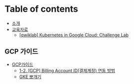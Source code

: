 # Table of contents

* [소개](README.md)
* [교육자료](education/README.md)
  * [\[qwiklab\] Kubernetes in Google Cloud: Challenge Lab](education/kubernetes-in-google-cloud.md)

## GCP 가이드

* [GCP가이드](gcp/undefined/README.md)
  * [1-2. \[GCP\] Billing Account ID\(결제계정\) 연동 방법](gcp/undefined/1-2.-gcp-billing-account-id.md)
  * [GKE 뽀개기](gcp/undefined/gke.md)


